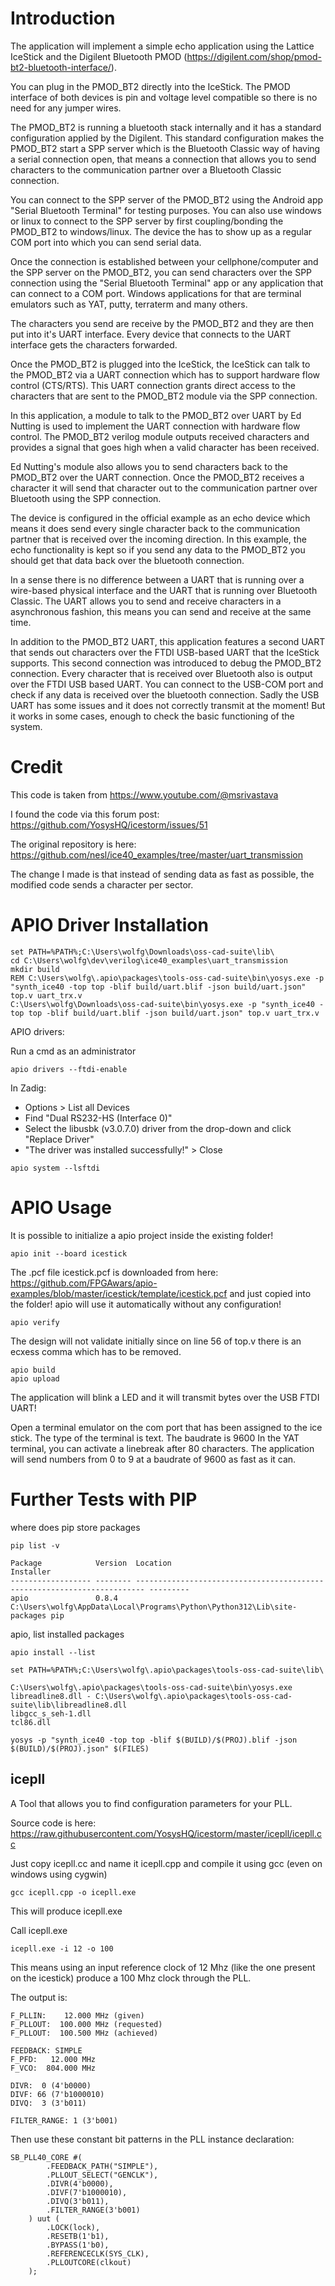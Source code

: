 # Introduction

The application will implement a simple echo application using the Lattice IceStick
and the Digilent Bluetooth PMOD (https://digilent.com/shop/pmod-bt2-bluetooth-interface/).

You can plug in the PMOD_BT2 directly into the IceStick. The PMOD interface of both devices
is pin and voltage level compatible so there is no need for any jumper wires.

The PMOD_BT2 is running a 
bluetooth stack internally and it has a standard configuration applied by the Digilent.
This standard configuration makes the PMOD_BT2 start a SPP server which is the 
Bluetooth Classic way of having a serial connection open, that means a connection
that allows you to send characters to the communication partner over a Bluetooth Classic
connection. 

You can connect to the SPP server of the PMOD_BT2 using the Android app "Serial Bluetooth Terminal"
for testing purposes. You can also use windows or linux to connect to the SPP server by first
coupling/bonding the PMOD_BT2 to windows/linux. The device the has to show up as a regular
COM port into which you can send serial data.

Once the connection is established between your cellphone/computer and the SPP
server on the PMOD_BT2, you can send characters over the SPP connection using the 
"Serial Bluetooth Terminal" app or any application that can connect to a COM port.
Windows applications for that are terminal emulators such as YAT, putty, terraterm and many others.

The characters you send are receive by the PMOD_BT2 and they are then put into it's UART interface.
Every device that connects to the UART interface gets the characters forwarded.

Once the PMOD_BT2 is plugged into the IceStick, the IceStick can talk to the PMOD_BT2 via a 
UART connection which has to support hardware flow control (CTS/RTS). This UART connection grants
direct access to the characters that are sent to the PMOD_BT2 module via the SPP connection.

In this application, a module to talk to the PMOD_BT2 over UART by Ed Nutting is used to implement 
the UART connection with hardware flow control. The PMOD_BT2 verilog module outputs received characters 
and provides a signal that goes high when a valid character has been received.

Ed Nutting's module also allows you to send characters back to the PMOD_BT2 over the UART connection.
Once the PMOD_BT2 receives a character it will send that character out to the communication partner
over Bluetooth using the SPP connection. 

The device is configured in the official example as an echo device which means it does send every
single character back to the communication partner that is received over the incoming direction.
In this example, the echo functionality is kept so if you send any data to the PMOD_BT2 you
should get that data back over the bluetooth connection.

In a sense there is no difference between a UART that is running over a wire-based physical interface
and the UART that is running over Bluetooth Classic. The UART allows you to send and receive characters
in a asynchronous fashion, this means you can send and receive at the same time.

In addition to the PMOD_BT2 UART, this application features a second UART that sends out characters
over the FTDI USB-based UART that the IceStick supports. This second connection was introduced
to debug the PMOD_BT2 connection. Every character that is received over Bluetooth also is output
over the FTDI USB based UART. You can connect to the USB-COM port and check if any data is 
received over the bluetooth connection. Sadly the USB UART has some issues and it does not correctly
transmit at the moment! But it works in some cases, enough to check the basic functioning of the system.

# Credit

This code is taken from https://www.youtube.com/@msrivastava

I found the code via this forum post: https://github.com/YosysHQ/icestorm/issues/51

The original repository is here: https://github.com/nesl/ice40_examples/tree/master/uart_transmission

The change I made is that instead of sending data as fast as possible,
the modified code sends a character per sector.

# APIO Driver Installation

```
set PATH=%PATH%;C:\Users\wolfg\Downloads\oss-cad-suite\lib\
cd C:\Users\wolfg\dev\verilog\ice40_examples\uart_transmission
mkdir build
REM C:\Users\wolfg\.apio\packages\tools-oss-cad-suite\bin\yosys.exe -p "synth_ice40 -top top -blif build/uart.blif -json build/uart.json" top.v uart_trx.v
C:\Users\wolfg\Downloads\oss-cad-suite\bin\yosys.exe -p "synth_ice40 -top top -blif build/uart.blif -json build/uart.json" top.v uart_trx.v
```

APIO drivers:

Run a cmd as an administrator
```
apio drivers --ftdi-enable
```

In Zadig: 
* Options > List all Devices
* Find "Dual RS232-HS (Interface 0)"
* Select the libusbk (v3.0.7.0) driver from the drop-down and click "Replace Driver"
* "The driver was installed successfully!" > Close
```
apio system --lsftdi
```

# APIO Usage

It is possible to initialize a apio project inside the existing folder!
```
apio init --board icestick
```
The .pcf file icestick.pcf is downloaded from here: https://github.com/FPGAwars/apio-examples/blob/master/icestick/template/icestick.pcf and just copied into the folder! apio will use it automatically without any configuration!
```
apio verify
```
The design will not validate initially since on line 56 of top.v there is an ecxess comma which has to be removed.
```
apio build
apio upload
```
The application will blink a LED and it will transmit bytes over the USB FTDI UART!

Open a terminal emulator on the com port that has been assigned to the ice stick.
The type of the terminal is text.
The baudrate is 9600
In the YAT terminal, you can activate a linebreak after 80 characters.
The application will send numbers from 0 to 9 at a baudrate of 9600 as fast as it can.

# Further Tests with PIP

where does pip store packages
```
pip list -v

Package            Version  Location                                                                 Installer
------------------ -------- ------------------------------------------------------------------------ ---------
apio               0.8.4    C:\Users\wolfg\AppData\Local\Programs\Python\Python312\Lib\site-packages pip
```

apio, list installed packages
```
apio install --list
```

```
set PATH=%PATH%;C:\Users\wolfg\.apio\packages\tools-oss-cad-suite\lib\

C:\Users\wolfg\.apio\packages\tools-oss-cad-suite\bin\yosys.exe
libreadline8.dll - C:\Users\wolfg\.apio\packages\tools-oss-cad-suite\lib\libreadline8.dll
libgcc_s_seh-1.dll
tcl86.dll
```

```
yosys -p "synth_ice40 -top top -blif $(BUILD)/$(PROJ).blif -json $(BUILD)/$(PROJ).json" $(FILES)
```


## icepll

A Tool that allows you to find configuration parameters for your PLL.

Source code is here: https://raw.githubusercontent.com/YosysHQ/icestorm/master/icepll/icepll.cc

Just copy icepll.cc and name it icepll.cpp and compile it using gcc (even on windows using cygwin)

```
gcc icepll.cpp -o icepll.exe
```

This will produce icepll.exe

Call icepll.exe

```
icepll.exe -i 12 -o 100
```

This means using an input reference clock of 12 Mhz (like the one present on the icestick)
produce a 100 Mhz clock through the PLL.

The output is:

```
F_PLLIN:    12.000 MHz (given)
F_PLLOUT:  100.000 MHz (requested)
F_PLLOUT:  100.500 MHz (achieved)

FEEDBACK: SIMPLE
F_PFD:   12.000 MHz
F_VCO:  804.000 MHz

DIVR:  0 (4'b0000)
DIVF: 66 (7'b1000010)
DIVQ:  3 (3'b011)

FILTER_RANGE: 1 (3'b001)
```

Then use these constant bit patterns in the PLL instance declaration:

```
SB_PLL40_CORE #(
		.FEEDBACK_PATH("SIMPLE"),
		.PLLOUT_SELECT("GENCLK"),
		.DIVR(4'b0000),
		.DIVF(7'b1000010),
		.DIVQ(3'b011),
		.FILTER_RANGE(3'b001)
	) uut (
		.LOCK(lock),
		.RESETB(1'b1),
		.BYPASS(1'b0),
		.REFERENCECLK(SYS_CLK),
		.PLLOUTCORE(clkout)
	);
```